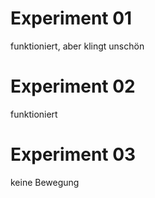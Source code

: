 # Experiment 01
funktioniert, aber klingt unschön


# Experiment 02
funktioniert


# Experiment 03
keine Bewegung